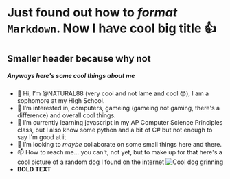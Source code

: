 # Just found out how to *format* `Markdown`. Now I have cool big title 👍
## Smaller header because why not
##### Anyways here's some cool things about me
- 👋 Hi, I’m @NATURAL88 (very cool and not lame and cool 😎), I am a sophomore at my High School.
- 👀 I’m interested in, computers, gameing (gameing not gaming, there's a difference) and overall cool things.
- 🌱 I’m currently learning javascript in my AP Computer Science Principles class, but I also know some python and a bit of C# but not enough to say I'm good at it
- 💞️ I’m looking to *maybe* collaborate on some small things here and there. 
- 📫 How to reach me... you can't, not yet, but to make up for that here's a cool picture of a random dog I found on the internet ![Cool dog grinning](https://cdn.discordapp.com/attachments/537524566705045505/914421287328284673/dogo.jpg)
- **BOLD TEXT**

<!---
NATURAL88/NATURAL88 is a ✨ special ✨ repository because its `README.md` (this file) appears on your GitHub profile.
You can click the Preview link to take a look at your changes.
--->
